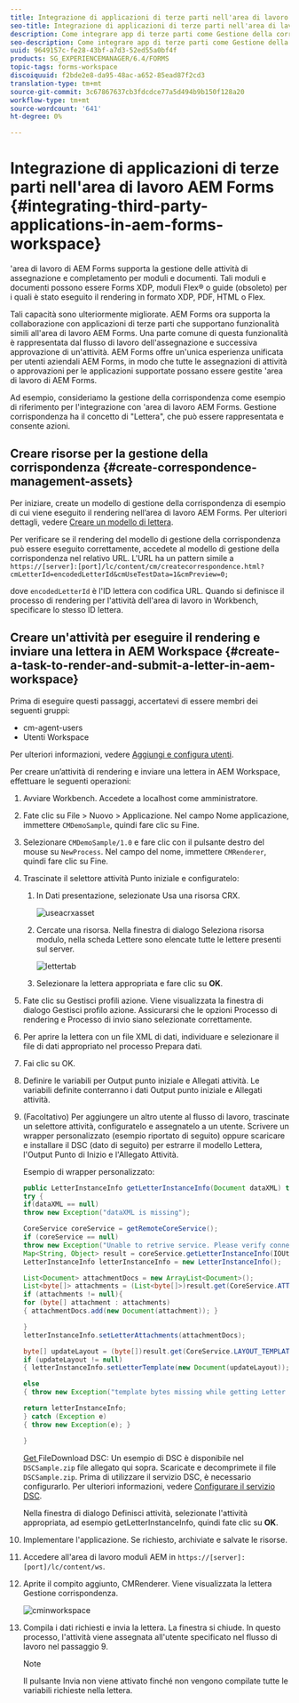 ```yaml
---
title: Integrazione di applicazioni di terze parti nell'area di lavoro  AEM Forms
seo-title: Integrazione di applicazioni di terze parti nell'area di lavoro  AEM Forms
description: Come integrare app di terze parti come Gestione della corrispondenza nell'area di lavoro  AEM Forms.
seo-description: Come integrare app di terze parti come Gestione della corrispondenza nell'area di lavoro  AEM Forms.
uuid: 9649157c-fe28-43bf-a7d3-52ed55a0bf4f
products: SG_EXPERIENCEMANAGER/6.4/FORMS
topic-tags: forms-workspace
discoiquuid: f2bde2e8-da95-48ac-a652-85ead87f2cd3
translation-type: tm+mt
source-git-commit: 3c67867637cb3fdcdce77a5d494b9b150f128a20
workflow-type: tm+mt
source-wordcount: '641'
ht-degree: 0%

---
```



# Integrazione di applicazioni di terze parti nell&#39;area di lavoro  AEM Forms {#integrating-third-party-applications-in-aem-forms-workspace}

&#39;area di lavoro di AEM Forms supporta la gestione delle attività di assegnazione e completamento per moduli e documenti. Tali moduli e documenti possono essere Forms XDP, moduli Flex® o guide (obsoleto) per i quali è stato eseguito il rendering in formato XDP, PDF, HTML o Flex.

Tali capacità sono ulteriormente migliorate.  AEM Forms ora supporta la collaborazione con applicazioni di terze parti che supportano funzionalità simili all&#39;area di lavoro  AEM Forms. Una parte comune di questa funzionalità è rappresentata dal flusso di lavoro dell&#39;assegnazione e successiva approvazione di un&#39;attività.  AEM Forms offre un&#39;unica esperienza unificata per  utenti aziendali AEM Forms, in modo che tutte le assegnazioni di attività o approvazioni per le applicazioni supportate possano essere gestite &#39;area di lavoro di AEM Forms.

Ad esempio, consideriamo la gestione della corrispondenza come esempio di riferimento per l&#39;integrazione con &#39;area di lavoro AEM Forms. Gestione corrispondenza ha il concetto di &quot;Lettera&quot;, che può essere rappresentata e consente azioni.

## Creare risorse per la gestione della corrispondenza {#create-correspondence-management-assets}

Per iniziare, create un modello di gestione della corrispondenza di esempio di cui viene eseguito il rendering nell’area di lavoro  AEM Forms. Per ulteriori dettagli, vedere [Creare un modello di lettera](/help/forms/using/create-letter.md).

Per verificare se il rendering del modello di gestione della corrispondenza può essere eseguito correttamente, accedete al modello di gestione della corrispondenza nel relativo URL. L&#39;URL ha un pattern simile a `https://[server]:[port]/lc/content/cm/createcorrespondence.html?cmLetterId=encodedLetterId&cmUseTestData=1&cmPreview=0;`

dove `encodedLetterId` è l&#39;ID lettera con codifica URL. Quando si definisce il processo di rendering per l&#39;attività dell&#39;area di lavoro in Workbench, specificare lo stesso ID lettera.

## Creare un&#39;attività per eseguire il rendering e inviare una lettera in AEM Workspace {#create-a-task-to-render-and-submit-a-letter-in-aem-workspace}

Prima di eseguire questi passaggi, accertatevi di essere membri dei seguenti gruppi:

* cm-agent-users
* Utenti Workspace

Per ulteriori informazioni, vedere [Aggiungi e configura utenti](/help/forms/using/admin-help/adding-configuring-users.md).

Per creare un’attività di rendering e inviare una lettera in AEM Workspace, effettuare le seguenti operazioni:

1. Avviare Workbench. Accedete a localhost come amministratore.
1. Fate clic su File > Nuovo > Applicazione. Nel campo Nome applicazione, immettere `CMDemoSample`, quindi fare clic su Fine.
1. Selezionare `CMDemoSample/1.0` e fare clic con il pulsante destro del mouse su `NewProcess`. Nel campo del nome, immettere `CMRenderer`, quindi fare clic su Fine.
1. Trascinate il selettore attività Punto iniziale e configuratelo:

   1. In Dati presentazione, selezionate Usa una risorsa CRX.

      ![useacrxasset](assets/useacrxasset.png)

   1. Cercate una risorsa. Nella finestra di dialogo Seleziona risorsa modulo, nella scheda Lettere sono elencate tutte le lettere presenti sul server.

      ![lettertab](assets/lettertab.png)

   1. Selezionare la lettera appropriata e fare clic su **OK**.

1. Fate clic su Gestisci profili azione. Viene visualizzata la finestra di dialogo Gestisci profilo azione. Assicurarsi che le opzioni Processo di rendering e Processo di invio siano selezionate correttamente.
1. Per aprire la lettera con un file XML di dati, individuare e selezionare il file di dati appropriato nel processo Prepara dati.
1. Fai clic su OK.
1. Definire le variabili per Output punto iniziale e Allegati attività. Le variabili definite conterranno i dati Output punto iniziale e Allegati attività.
1. (Facoltativo) Per aggiungere un altro utente al flusso di lavoro, trascinate un selettore attività, configuratelo e assegnatelo a un utente. Scrivere un wrapper personalizzato (esempio riportato di seguito) oppure scaricare e installare il DSC (dato di seguito) per estrarre il modello Lettera, l&#39;Output Punto di Inizio e l&#39;Allegato Attività.

   Esempio di wrapper personalizzato:

   ```java
   public LetterInstanceInfo getLetterInstanceInfo(Document dataXML) throws Exception {
   try {
   if(dataXML == null)
   throw new Exception("dataXML is missing");
   
   CoreService coreService = getRemoteCoreService();
   if (coreService == null)
   throw new Exception("Unable to retrive service. Please verify connection details.");
   Map<String, Object> result = coreService.getLetterInstanceInfo(IOUtils.toString(dataXML.getInputStream(), "UTF-8"));
   LetterInstanceInfo letterInstanceInfo = new LetterInstanceInfo();
   
   List<Document> attachmentDocs = new ArrayList<Document>();
   List<byte[]> attachments = (List<byte[]>)result.get(CoreService.ATTACHMENT_KEY);
   if (attachments != null){
   for (byte[] attachment : attachments)
   { attachmentDocs.add(new Document(attachment)); }
   
   }
   letterInstanceInfo.setLetterAttachments(attachmentDocs);
   
   byte[] updateLayout = (byte[])result.get(CoreService.LAYOUT_TEMPLATE_KEY);
   if (updateLayout != null)
   { letterInstanceInfo.setLetterTemplate(new Document(updateLayout)); }
   
   else
   { throw new Exception("template bytes missing while getting Letter instance Info."); }
   
   return letterInstanceInfo;
   } catch (Exception e)
   { throw new Exception(e); }
   
   }
   ```

   [Get ](assets/dscsample.zip)
FileDownload DSC: Un esempio di DSC è disponibile nel  `DSCSample.zip` file allegato qui sopra. Scaricate e decomprimete il file `DSCSample.zip`. Prima di utilizzare il servizio DSC, è necessario configurarlo. Per ulteriori informazioni, vedere [Configurare il servizio DSC](/help/forms/using/add-action-button-in-create-correspondence-ui.md#p-configure-the-dsc-service-p).

   Nella finestra di dialogo Definisci attività, selezionate l&#39;attività appropriata, ad esempio getLetterInstanceInfo, quindi fate clic su **OK**.

1. Implementare l&#39;applicazione. Se richiesto, archiviate e salvate le risorse.
1. Accedere all&#39;area di lavoro moduli AEM in `https://[server]:[port]/lc/content/ws`.
1. Aprite il compito aggiunto, CMRenderer. Viene visualizzata la lettera Gestione corrispondenza.

   ![cminworkspace](assets/cminworkspace.png)

1. Compila i dati richiesti e invia la lettera. La finestra si chiude. In questo processo, l&#39;attività viene assegnata all&#39;utente specificato nel flusso di lavoro nel passaggio 9.

   >[!NOTE]
   >
   >Il pulsante Invia non viene attivato finché non vengono compilate tutte le variabili richieste nella lettera.

